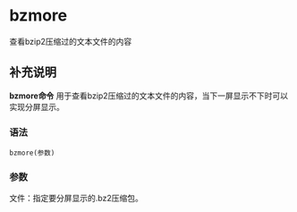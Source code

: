 #  bzmore

查看bzip2压缩过的文本文件的内容

##  补充说明

**bzmore命令** 用于查看bzip2压缩过的文本文件的内容，当下一屏显示不下时可以实现分屏显示。

###  语法

    
    
    bzmore(参数)
    

###  参数

文件：指定要分屏显示的.bz2压缩包。

